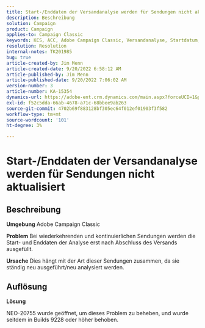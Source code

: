 ```yaml
---
title: Start-/Enddaten der Versandanalyse werden für Sendungen nicht aktualisiert
description: Beschreibung
solution: Campaign
product: Campaign
applies-to: Campaign Classic
keywords: KCS, ACC, Adobe Campaign Classic, Versandanalyse, Startdatum, Enddatum, nicht korrekt aktualisiert, wiederkehrende Sendungen, kontinuierliche Sendungen, NEO-20755
resolution: Resolution
internal-notes: TK201985
bug: true
article-created-by: Jim Menn
article-created-date: 9/20/2022 6:58:12 AM
article-published-by: Jim Menn
article-published-date: 9/20/2022 7:06:02 AM
version-number: 3
article-number: KA-15354
dynamics-url: https://adobe-ent.crm.dynamics.com/main.aspx?forceUCI=1&pagetype=entityrecord&etn=knowledgearticle&id=cc2bdd93-b138-ed11-9db1-0022480866ad
exl-id: f52c5dda-66ab-4678-a71c-68bbee9ab263
source-git-commit: 4702b69f883128bf305ec64f012ef01903f3f582
workflow-type: tm+mt
source-wordcount: '101'
ht-degree: 3%

---
```


# Start-/Enddaten der Versandanalyse werden für Sendungen nicht aktualisiert

## Beschreibung


<b>Umgebung</b>
Adobe Campaign Classic

<b>Problem</b>
Bei wiederkehrenden und kontinuierlichen Sendungen werden die Start- und Enddaten der Analyse erst nach Abschluss des Versands ausgefüllt.

<b>Ursache</b>
Dies hängt mit der Art dieser Sendungen zusammen, da sie ständig neu ausgeführt/neu analysiert werden.


## Auflösung


<b>Lösung</b>

NEO-20755 wurde geöffnet, um dieses Problem zu beheben, und wurde seitdem in Builds 9228 oder höher behoben.
